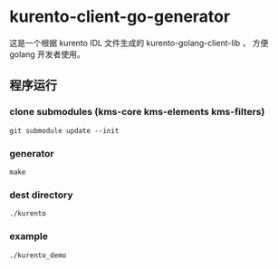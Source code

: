 # kurento-client-go-generator

这是一个根据 kurento IDL 文件生成的 kurento-golang-client-lib ， 方便 golang 开发者使用。

## 程序运行

### clone submodules (kms-core kms-elements kms-filters)

```
git submodule update --init
``` 

### generator 

```
make
```

### dest directory

```
./kurento
```

### example

```
./kurento_demo
```
